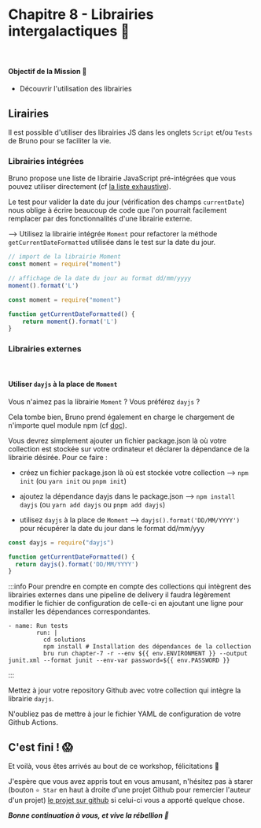 # Chapitre 8 - Librairies intergalactiques 💫
&nbsp;

#### Objectif de la Mission 🎯
- Découvrir l'utilisation des librairies

## Lirairies

Il est possible d'utiliser des librairies JS dans les onglets `Script` et/ou `Tests` de Bruno pour se faciliter la vie.

### Librairies intégrées

Bruno propose une liste de librairie JavaScript pré-intégrées que vous pouvez utiliser directement (cf [la liste exhaustive](https://docs.usebruno.com/scripting/inbuilt-libraries)).

Le test pour valider la date du jour (vérification des champs `currentDate`) nous oblige à écrire beaucoup de code que l'on pourrait facilement remplacer par des fonctionnalités d'une librairie externe.

--> Utilisez la librairie intégrée `Moment` pour refactorer la méthode `getCurrentDateFormatted` utilisée dans le test sur la date du jour.

```javascript
// import de la librairie Moment
const moment = require("moment")

// affichage de la date du jour au format dd/mm/yyyy
moment().format('L')
```

<Solution>

```javascript
const moment = require("moment")

function getCurrentDateFormatted() {
    return moment().format('L')
}
```

</Solution>

### Librairies externes

<br/>

#### Utiliser `dayjs` à la place de `Moment`

Vous n'aimez pas la librairie `Moment` ? Vous préférez `dayjs` ?

Cela tombe bien, Bruno prend également en charge le chargement de n'importe quel module npm (cf [doc](https://docs.usebruno.com/scripting/external-libraries)).

Vous devrez simplement ajouter un fichier package.json là où votre collection est stockée sur votre ordinateur et déclarer la dépendance de la librairie désirée. Pour ce faire :

- créez un fichier package.json là où est stockée votre collection --> `npm init` (ou `yarn init` ou `pnpm init`)

- ajoutez la dépendance dayjs dans le package.json --> `npm install dayjs` (ou `yarn add dayjs` ou `pnpm add dayjs`)

- utilisez `dayjs` à la place de `Moment` --> `dayjs().format('DD/MM/YYYY')` pour récupérer la date du jour dans le format dd/mm/yyy

<Solution>

``` javascript
const dayjs = require("dayjs")

function getCurrentDateFormatted() {
  return dayjs().format('DD/MM/YYYY')
}
```

</Solution>

:::info
Pour prendre en compte en compte des collections qui intègrent des librairies externes dans une pipeline de delivery il faudra légèrement modifier le fichier de configuration de celle-ci en ajoutant une ligne pour installer les dépendances correspondantes.

```
- name: Run tests
        run: |
          cd solutions
          npm install # Installation des dépendances de la collection
          bru run chapter-7 -r --env ${{ env.ENVIRONMENT }} --output junit.xml --format junit --env-var password=${{ env.PASSWORD }}
```
:::

Mettez à jour votre repository Github avec votre collection qui intègre la librairie `dayjs`.

N'oubliez pas de mettre à jour le fichier YAML de configuration de votre Github Actions.


## C'est fini ! 😱

Et voilà, vous êtes arrivés au bout de ce workshop, félicitations 🎉

J'espère que vous avez appris tout en vous amusant, n'hésitez pas à starer (bouton `⭐️ Star` en haut à droite d'une projet Github pour remercier l'auteur d'un projet) [le projet sur github](https://github.com/aland404/workshop-bruno) si celui-ci vous a apporté quelque chose.

___Bonne continuation à vous, et vive la rébellion 👋___